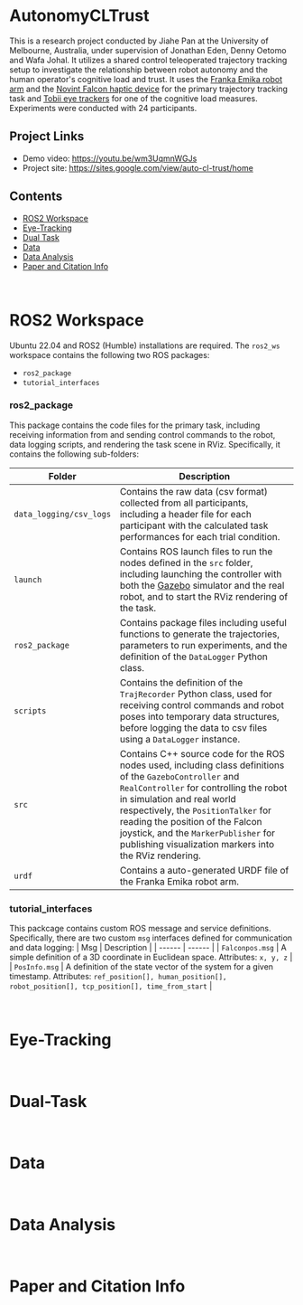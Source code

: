 # AutonomyCLTrust

This is a research project conducted by Jiahe Pan at the University of Melbourne, Australia, under supervision of Jonathan Eden, Denny Oetomo and Wafa Johal. It utilizes a shared control teleoperated trajectory tracking setup to investigate the relationship between robot autonomy and the human operator's cognitive load and trust. It uses the [Franka Emika robot arm](https://franka.de/research) and the [Novint Falcon haptic device](https://www.forcedimension.com/company/about) for the primary trajectory tracking task and [Tobii eye trackers](https://www.tobii.com/solutions/scientific-research) for one of the cognitive load measures. Experiments were conducted with 24 participants. 


## Project Links
- Demo video: https://youtu.be/wm3UqmnWGJs
- Project site: https://sites.google.com/view/auto-cl-trust/home


## Contents

- [ROS2 Workspace](#1)
- [Eye-Tracking](#2)
- [Dual Task](#3)
- [Data](#4)
- [Data Analysis](#5)
- [Paper and Citation Info](#6)

<br>

<a id='1'></a>

# ROS2 Workspace

Ubuntu 22.04 and ROS2 (Humble) installations are required. The `ros2_ws` workspace contains the following two ROS packages:
- `ros2_package`
- `tutorial_interfaces`

### ros2_package
This package contains the code files for the primary task, including receiving information from and sending control commands to the robot, data logging scripts, and rendering the task scene in RViz. Specifically, it contains the following sub-folders:

| Folder | Description |
| ------ | ------ |
| `data_logging/csv_logs` | Contains the raw data (csv format) collected from all participants, including a header file for each participant with the calculated task performances for each trial condition. |
| `launch` | Contains ROS launch files to run the nodes defined in the `src` folder, including launching the controller with both the [Gazebo](https://docs.ros.org/en/foxy/Tutorials/Advanced/Simulators/Ignition/Ignition.html) simulator and the real robot, and to start the RViz rendering of the task. |
| `ros2_package` | Contains package files including useful functions to generate the trajectories, parameters to run experiments, and the definition of the `DataLogger` Python class. |
| `scripts` | Contains the definition of the `TrajRecorder` Python class, used for receiving control commands and robot poses into temporary data structures, before logging the data to csv files using a `DataLogger` instance. |
| `src` | Contains C++ source code for the ROS nodes used, including class definitions of the `GazeboController` and `RealController` for controlling the robot in simulation and real world respectively, the `PositionTalker` for reading the position of the Falcon joystick, and the `MarkerPublisher` for publishing visualization markers into the RViz rendering.  |
| `urdf` | Contains a auto-generated URDF file of the Franka Emika robot arm.  |

### tutorial_interfaces
This packcage contains custom ROS message and service definitions. Specifically, there are two custom `msg` interfaces defined for communication and data logging:
| Msg | Description |
| ------ | ------ |
| `Falconpos.msg` | A simple definition of a 3D coordinate in Euclidean space. Attributes: `x, y, z` |
| `PosInfo.msg` | A definition of the state vector of the system for a given timestamp. Attributes: `ref_position[], human_position[], robot_position[], tcp_position[], time_from_start` |


<br>
<a id='2'></a>

# Eye-Tracking


<br>
<a id='3'></a>

# Dual-Task


<br>
<a id='4'></a>

# Data


<br>
<a id='5'></a>

# Data Analysis


<br>
<a id='6'></a>

# Paper and Citation Info